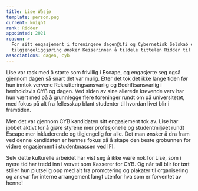```yaml
---
title: Lise Wåsjø
template: person.pug
current: knight
rank: Ridder
appointed: 2021
reason: >
  For sitt engasjement i foreningene dagen@ifi og Cybernetisk Selskab og sitt arbeid for inkludering og 
  tilgjengeliggjøring ønsker Keiserinnen å tildele tittelen Ridder til Lise Wåsjø.
associations: dagen, cyb
---
```


Lise var rask med å starte som frivillig i Escape, og engasjerte seg også gjennom dagen så snart det var mulig.
Etter det tok det ikke lange tiden før hun inntok vervene Rekrutteringsansvarlig og Bedriftsansvarlig i 
henholdsvis CYB og dagen. Ved siden av sine allerede krevende verv har hun vært med på å grunnlegge flere 
foreninger rundt om på universitetet, med fokus på alt fra fellesskap blant studenter til hvordan livet blir i 
framtiden.

Men det var gjennom CYB kandidaten sitt engasjement tok av. Lise har jobbet aktivt for å gjøre styrene mer 
profesjonelle og studentmiljøet rundt Escape mer inkluderende og tilgjengelig for alle. Det man ønsker å dra fram 
ved denne kandidaten er hennes fokus på å skape den beste grobunnen for videre engasjement i studentmassen ved IFI.

Selv dette kulturelle arbeidet har vist seg å ikke være nok for Lise, som i nyere tid har tredd inn i vervet 
som Kasserer for CYB. Og når tall blir for tørt stiller hun plutselig opp med alt fra promotering og plakater 
til organisering og ansvar for interne arrangement langt utenfor hva som er forventet av henne!

